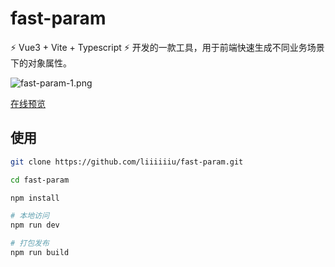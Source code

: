 # fast-param

⚡️ Vue3 + Vite + Typescript ⚡️ 开发的一款工具，用于前端快速生成不同业务场景下的对象属性。

![fast-param-1.png](https://s2.loli.net/2022/07/18/cr4VFewjKpUJbRd.png)

[在线预览](https://fastparam.liiiiiiu.com/)

## 使用

```bash
git clone https://github.com/liiiiiiu/fast-param.git

cd fast-param

npm install

# 本地访问
npm run dev

# 打包发布
npm run build
```

